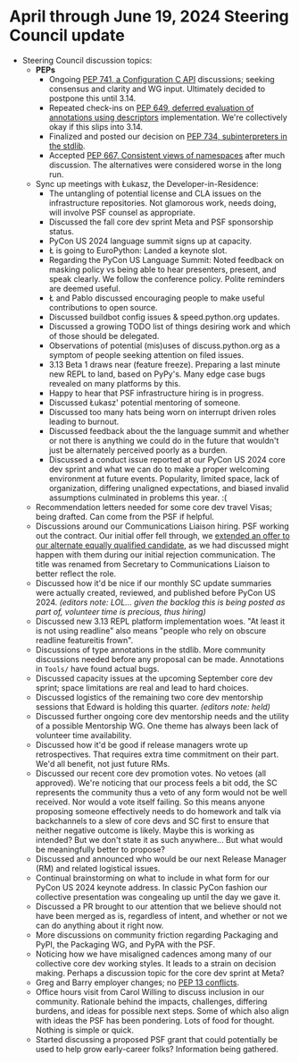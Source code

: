 # April through June 19, 2024 Steering Council update

- Steering Council discussion topics:
    - **PEPs**
        - Ongoing [PEP 741, a Configuration C API](https://peps.python.org/pep-0741/) discussions; seeking consensus and clarity and WG input. Ultimately decided to postpone this until 3.14.
        - Repeated check-ins on [PEP 649, deferred evaluation of annotations using descriptors](https://peps.python.org/pep-0649/) implementation. We're collectively okay if this slips into 3.14.
        - Finalized and posted our decision on [PEP 734, subinterpreters in the stdlib](https://discuss.python.org/t/pep-734-multiple-interpreters-in-the-stdlib/41147/24).
        - Accepted [PEP 667, Consistent views of namespaces](https://peps.python.org/pep-0667/) after much discussion. The alternatives were considered worse in the long run.
    - Sync up meetings with Łukasz, the Developer-in-Residence:
        - The untangling of potential license and CLA issues on the infrastructure repositories. Not glamorous work, needs doing, will involve PSF counsel as appropriate.
        - Discussed the fall core dev sprint Meta and PSF sponsorship status.
        - PyCon US 2024 language summit signs up at capacity.
        - Ł is going to EuroPython: Landed a keynote slot.
        - Regarding the PyCon US Language Summit: Noted feedback on masking policy vs being able to hear presenters, present, and speak clearly. We follow the conference policy. Polite reminders are deemed useful.
        - Ł and Pablo discussed encouraging people to make useful contributions to open source.
        - Discussed buildbot config issues & speed.python.org updates.
        - Discussed a growing TODO list of things desiring work and which of those should be delegated.
        - Observations of potential (mis)uses of discuss.python.org as a symptom of people seeking attention on filed issues.
        - 3.13 Beta 1 draws near (feature freeze). Preparing a last minute new REPL to land, based on PyPy's. Many edge case bugs revealed on many platforms by this.
        - Happy to hear that PSF infrastructure hiring is in progress.
        - Discussed Łukasz' potential mentoring of someone.
        - Discussed too many hats being worn on interrupt driven roles leading to burnout.
        - Discussed feedback about the the language summit and whether or not there is anything we could do in the future that wouldn't just be alternately perceived poorly as a burden.
        - Discussed a conduct issue reported at our PyCon US 2024 core dev sprint and what we can do to make a proper welcoming environment at future events. Popularity, limited space, lack of organization, differing unaligned expectations, and biased invalid assumptions culminated in problems this year. :(
    - Recommendation letters needed for some core dev travel Visas; being drafted. Can come from the PSF if helpful.
    - Discussions around our Communications Liaison hiring. PSF working out the contract. Our initial offer fell through, we [extended an offer to our alternate equally qualified candidate](https://discuss.python.org/t/the-steering-council-is-hiring/44686/6), as we had discussed might happen with them during our initial rejection communication. The title was renamed from Secretary to Communications Liaison to better reflect the role.
    - Discussed how it'd be nice if our monthly SC update summaries were actually created, reviewed, and published before PyCon US 2024. *(editors note: LOL... given the backlog this is being posted as part of, volunteer time is precious, thus hiring)*
    - Discussed new 3.13 REPL platform implementation woes. "At least it is not using readline" also means "people who rely on obscure readline featureitis frown".
    - Discussions of type annotations in the stdlib. More community discussions needed before any proposal can be made. Annotations in `Tools/` have found actual bugs.
    - Discussed capacity issues at the upcoming September core dev sprint; space limitations are real and lead to hard choices.
    - Discussed logistics of the remaining two core dev mentorship sessions that Edward is holding this quarter. *(editors note: held)*
    - Discussed further ongoing core dev mentorship needs and the utility of a possible Mentorship WG. One theme has always been lack of volunteer time availability.
    - Discussed how it'd be good if release managers wrote up retrospectives. That requires extra time commitment on their part. We'd all benefit, not just future RMs.
    - Discussed our recent core dev promotion votes. No vetoes (all approved). We're noticing that our process feels a bit odd, the SC represents the community thus a veto of any form would not be well received. Nor would a vote itself failing. So this means anyone proposing someone effectively needs to do homework and talk via backchannels to a slew of core devs and SC first to ensure that neither negative outcome is likely. Maybe this is working as intended? But we don't state it as such anywhere... But what would be meaningfully better to propose?
    - Discussed and announced who would be our next Release Manager (RM) and related logistical issues.
    - Continual brainstorming on what to include in what form for our PyCon US 2024 keynote address. In classic PyCon fashion our collective presentation was congealing up until the day we gave it.
    - Discussed a PR brought to our attention that we believe should not have been merged as is, regardless of intent, and whether or not we can do anything about it right now.
    - More discussions on community friction regarding Packaging and PyPI, the Packaging WG, and PyPA with the PSF.
    - Noticing how we have misaligned cadences among many of our collective core dev working styles. It leads to a strain on decision making. Perhaps a discussion topic for the core dev sprint at Meta?
    - Greg and Barry employer changes; no [PEP 13 conflicts](https://peps.python.org/pep-0013/#conflicts-of-interest).
    - Office hours visit from Carol Willing to discuss inclusion in our community. Rationale behind the impacts, challenges, differing burdens, and ideas for possible next steps. Some of which also align with ideas the PSF has been pondering. Lots of food for thought. Nothing is simple or quick.
    - Started discussing a proposed PSF grant that could potentially be used to help grow early-career folks? Information being gathered.
